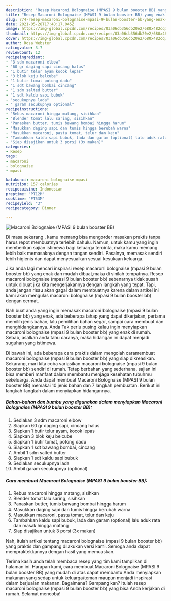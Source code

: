 ```yaml
---
description: "Resep Macaroni Bolognaise (MPASI 9 bulan booster BB) yang enak dan Mudah Dibuat"
title: "Resep Macaroni Bolognaise (MPASI 9 bulan booster BB) yang enak dan Mudah Dibuat"
slug: 774-resep-macaroni-bolognaise-mpasi-9-bulan-booster-bb-yang-enak-dan-mudah-dibuat
date: 2021-05-28T17:48:17.045Z
image: https://img-global.cpcdn.com/recipes/03a06cb356db20e2/680x482cq70/macaroni-bolognaise-mpasi-9-bulan-booster-bb-foto-resep-utama.jpg
thumbnail: https://img-global.cpcdn.com/recipes/03a06cb356db20e2/680x482cq70/macaroni-bolognaise-mpasi-9-bulan-booster-bb-foto-resep-utama.jpg
cover: https://img-global.cpcdn.com/recipes/03a06cb356db20e2/680x482cq70/macaroni-bolognaise-mpasi-9-bulan-booster-bb-foto-resep-utama.jpg
author: Rosa Webster
ratingvalue: 3.7
reviewcount: 12
recipeingredient:
- "3 sdm macaroni elbow"
- "60 gr daging sapi cincang halus"
- "1 butir telur ayam kocok lepas"
- "3 blok keju belcube"
- "1 butir tomat potong dadu"
- "1 sdt bawang bombai cincang"
- "1 sdm salted butter"
- "1 sdt kaldu sapi bubuk"
- "secukupnya lada"
- " garam secukupnya optional"
recipeinstructions:
- "Rebus macaroni hingga matang, sisihkan"
- "Blender tomat lalu saring, sisihkan"
- "Panaskan butter, tumis bawang bombai hingga harum"
- "Masukkan daging sapi dan tumis hingga berubah warna"
- "Masukkan macaroni, pasta tomat, telur dan keju"
- "Tambahkan kaldu sapi bubuk, lada dan garam (optional) lalu aduk rata dan masak hingga matang"
- "Siap disajikan untuk 3 porsi (3x makan)"
categories:
- Resep
tags:
- macaroni
- bolognaise
- mpasi

katakunci: macaroni bolognaise mpasi 
nutrition: 157 calories
recipecuisine: Indonesian
preptime: "PT12M"
cooktime: "PT53M"
recipeyield: "3"
recipecategory: Dinner

---
```



![Macaroni Bolognaise (MPASI 9 bulan booster BB)](https://img-global.cpcdn.com/recipes/03a06cb356db20e2/680x482cq70/macaroni-bolognaise-mpasi-9-bulan-booster-bb-foto-resep-utama.jpg)

Di masa  sekarang , kamu memang bisa mengorder masakan praktis tanpa harus repot membuatnya terlebih dahulu. Namun, untuk kamu yang ingin memberikan sajian istimewa bagi keluarga tercinta, maka kamu memang lebih baik memasaknya dengan tangan sendiri. Pasalnya, memasak sendiri lebih higienis dan dapat menyesuaikan sesuai kesukaan keluarga.

Jika anda lagi mencari inspirasi resep macaroni bolognaise (mpasi 9 bulan booster bb) yang enak dan mudah dibuat,maka di sinilah tempatnya. Resep macaroni bolognaise (mpasi 9 bulan booster bb)  sebenarnya tidak susah untuk dibuat jika kita mengerjakannya dengan langkah yang tepat. Tapi, anda jangan risau akan gagal dalam membuatnya 
karena dalam artikel ini kami akan mengulas macaroni bolognaise (mpasi 9 bulan booster bb) dengan cermat.  



Nah buat anda yang ingin memasak macaroni bolognaise (mpasi 9 bulan booster bb) yang enak, ada beberapa tahap yang dapat dikerjakan, pertama memilih jenis bahan, lalu pemilihan bahan segar, sampai cara membuat dan menghidangkannya. Anda Tak perlu pusing kalau ingin menyiapkan macaroni bolognaise (mpasi 9 bulan booster bb) yang enak di rumah. Sebab, asalkan anda  tahu caranya, maka hidangan ini dapat menjadi suguhan yang istimewa.

Di bawah ini, ada beberapa cara praktis  dalam mengolah caramembuat macaroni bolognaise (mpasi 9 bulan booster bb) yang siap dikreasikan. Sekarang, mari kita coba variasikan macaroni bolognaise (mpasi 9 bulan booster bb) sendiri di rumah. Tetap berbahan yang sederhana, sajian ini bisa memberi manfaat dalam membantu menjaga kesehatan tubuhmu sekeluarga. Anda dapat membuat Macaroni Bolognaise (MPASI 9 bulan booster BB) memakai 10 jenis bahan dan 7 langkah pembuatan. Berikut ini langkah-langkah dalam menyiapkan hidangannya.

<!--inarticleads1-->

##### Bahan-bahan dan bumbu yang digunakan dalam menyiapkan Macaroni Bolognaise (MPASI 9 bulan booster BB):

1. Sediakan 3 sdm macaroni elbow
1. Siapkan 60 gr daging sapi, cincang halus
1. Siapkan 1 butir telur ayam, kocok lepas
1. Siapkan 3 blok keju belcube
1. Siapkan 1 butir tomat, potong dadu
1. Siapkan 1 sdt bawang bombai, cincang
1. Ambil 1 sdm salted butter
1. Siapkan 1 sdt kaldu sapi bubuk
1. Sediakan secukupnya lada
1. Ambil  garam secukupnya (optional)




<!--inarticleads2-->

##### Cara membuat Macaroni Bolognaise (MPASI 9 bulan booster BB):

1. Rebus macaroni hingga matang, sisihkan
1. Blender tomat lalu saring, sisihkan
1. Panaskan butter, tumis bawang bombai hingga harum
1. Masukkan daging sapi dan tumis hingga berubah warna
1. Masukkan macaroni, pasta tomat, telur dan keju
1. Tambahkan kaldu sapi bubuk, lada dan garam (optional) lalu aduk rata dan masak hingga matang
1. Siap disajikan untuk 3 porsi (3x makan)




Nah, itulah artikel tentang  macaroni bolognaise (mpasi 9 bulan booster bb)  yang praktis dan gampang dilakukan versi kami. Semoga anda dapat mempraktekkannya dengan hasil yang memuaskan. 

Terima kasih anda telah membaca resep yang tim kami tampilkan di halaman ini. Harapan kami, cara membuat  Macaroni Bolognaise (MPASI 9 bulan booster BB) yang mudah di atas dapat membantu Anda menyiapkan makanan yang sedap untuk keluarga/teman maupun menjadi inspirasi dalam berjualan makanan. Bagaimana? Gampang kan? Itulah resep macaroni bolognaise (mpasi 9 bulan booster bb) yang bisa Anda kerjakan di rumah. Selamat mencoba!

